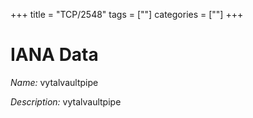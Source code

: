+++
title = "TCP/2548"
tags = [""]
categories = [""]
+++

# IANA Data

_Name:_ vytalvaultpipe

_Description:_ vytalvaultpipe

